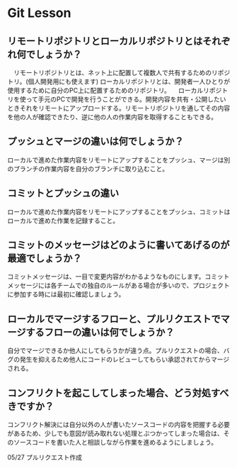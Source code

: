 # Git Lesson

## リモートリポジトリとローカルリポジトリとはそれぞれ何でしょうか？
　リモートリポジトリとは、ネット上に配置して複数人で共有するためのリポジトリ。(個人開発用にも使えます)
ローカルリポジトリとは、開発者一人ひとりが使用するために自分のPC上に配置するためのリポジトリ。
　ローカルリポジトリを使って手元のPCで開発を行うことができる。開発内容を共有・公開したいときそれをリモートにアップロードする。リモートリポジトリを通してその内容を他の人が確認できたり、逆に他の人の作業内容を取得することもできる。

## プッシュとマージの違いは何でしょうか？
ローカルで進めた作業内容をリモートにアップすることをプッシュ、マージは別のブランチの作業内容を自分のブランチに取り込むこと。



## コミットとプッシュの違い
ローカルで進めた作業内容をリモートにアップすることをプッシュ、コミットはローカルで進めた作業を記録すること。



## コミットのメッセージはどのように書いてあげるのが最適でしょうか？
コミットメッセージは、一目で変更内容がわかるようなものにします。コミットメッセージには各チームでの独自のルールがある場合が多いので、プロジェクトに参加する時には最初に確認しましょう。


## ローカルでマージするフローと、プルリクエストでマージするフローの違いは何でしょうか？
自分でマージできるか他人にしてもらうかが違う点。プルリクエストの場合、バグの発生を抑えるため他人にコードのレビューしてもらい承認されてからマージされる。



## コンフリクトを起こしてしまった場合、どう対処すべきですか？
コンフリクト解決には自分以外の人が書いたソースコードの内容を把握する必要があるため、少しでも意図が読み取れない処理とぶつかってしまった場合は、そのソースコードを書いた人と相談しながら作業を進めるようにしましょう。

05/27 プルリクエスト作成